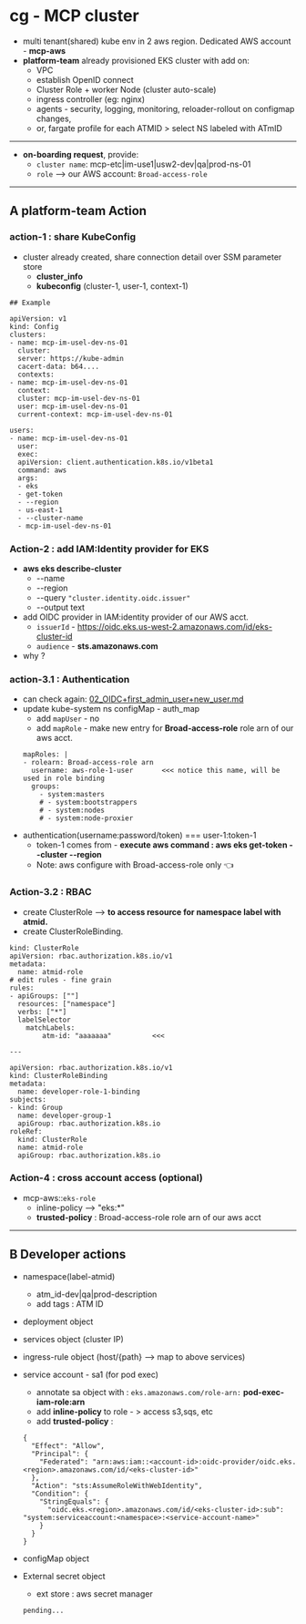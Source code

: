 # cg - MCP cluster
- multi tenant(shared) kube env in 2 aws region. Dedicated AWS account - **mcp-aws**
- **platform-team** already provisioned EKS cluster with add on:
  - VPC
  - establish OpenID connect
  - Cluster Role + worker Node (cluster auto-scale)
  - ingress controller (eg: nginx)
  - agents - security, logging, monitoring, reloader-rollout on configmap changes,
  - or, fargate profile for each ATMID > select NS labeled with ATmID
  
---
- **on-boarding request**, provide:
  - `cluster name`: mcp-etc|im-use1|usw2-dev|qa|prod-ns-01
  - `role` --> our AWS account: `Broad-access-role`

---
## A platform-team Action 
### action-1 : share KubeConfig 
- cluster already created, share connection detail over SSM parameter store
  - **cluster_info**
  - **kubeconfig** (cluster-1, user-1, context-1)
```
## Example

apiVersion: v1
kind: Config
clusters:
- name: mcp-im-usel-dev-ns-01
  cluster:
  server: https://kube-admin
  cacert-data: b64....
  contexts:
- name: mcp-im-usel-dev-ns-01
  context:
  cluster: mcp-im-usel-dev-ns-01
  user: mcp-im-usel-dev-ns-01
  current-context: mcp-im-usel-dev-ns-01

users:
- name: mcp-im-usel-dev-ns-01
  user:
  exec:
  apiVersion: client.authentication.k8s.io/v1beta1
  command: aws
  args:
  - eks
  - get-token
  - --region
  - us-east-1
  - --cluster-name
  - mcp-im-usel-dev-ns-01
``` 

### Action-2 : add IAM:Identity provider for EKS
- **aws eks describe-cluster** 
  - --name <cluster-name> 
  - --region <region> 
  - --query `"cluster.identity.oidc.issuer"` 
  - --output text
- add OIDC provider in IAM:identity provider of our AWS acct.
  - `issuerId` - https://oidc.eks.us-west-2.amazonaws.com/id/eks-cluster-id
  - `audience` - **sts.amazonaws.com**      
- why ?
    
### action-3.1 : Authentication 
- can check again: [02_OIDC+first_admin_user+new_user.md](02_OIDC%2Bfirst_admin_user%2Bnew_user.md)
- update kube-system ns configMap - auth_map
  - add `mapUser` - no
  - add `mapRole` - make new entry for **Broad-access-role** role arn of our aws acct.
  ```
  mapRoles: |
  - rolearn: Broad-access-role arn
    username: aws-role-1-user       <<< notice this name, will be used in role binding
    groups:
      - system:masters
      # - system:bootstrappers
      # - system:nodes
      # - system:node-proxier
  ```
- authentication(username:password/token) === user-1:token-1
  - token-1 comes from - **execute aws command : aws eks get-token --cluster --region**
  - Note: aws configure with  Broad-access-role only :point_left:
  
### Action-3.2 : RBAC
- create ClusterRole --> **to access resource for namespace label with atmid.**
- create ClusterRoleBinding.
```
kind: ClusterRole
apiVersion: rbac.authorization.k8s.io/v1
metadata:
  name: atmid-role
# edit rules - fine grain 
rules:
- apiGroups: [""]
  resources: ["namespace"]
  verbs: ["*"]
  labelSelector
    matchLabels:
        atm-id: "aaaaaaa"          <<<

---

apiVersion: rbac.authorization.k8s.io/v1
kind: ClusterRoleBinding
metadata:
  name: developer-role-1-binding
subjects:
- kind: Group
  name: developer-group-1  
  apiGroup: rbac.authorization.k8s.io
roleRef:
  kind: ClusterRole
  name: atmid-role
  apiGroup: rbac.authorization.k8s.io
```
### Action-4 :  cross account access (optional)
- mcp-aws::`eks-role`
  - inline-policy --> "eks:*" 
  - **trusted-policy**  : Broad-access-role role arn of our aws acct

---
## B Developer actions    
- namespace(label-atmid)
  - atm_id-dev|qa|prod-description
  - add tags : ATM ID
- deployment object
- services  object (cluster IP)
- ingress-rule object (host/{path} --> map to above services)

- service account - sa1 (for pod exec)
  - annotate sa object with : `eks.amazonaws.com/role-arn:` **pod-exec-iam-role:arn**
  - add **inline-policy** to role - > access s3,sqs, etc
  - add **trusted-policy** :
  ```
  {
    "Effect": "Allow",
    "Principal": {
      "Federated": "arn:aws:iam::<account-id>:oidc-provider/oidc.eks.<region>.amazonaws.com/id/<eks-cluster-id>"
    },
    "Action": "sts:AssumeRoleWithWebIdentity",
    "Condition": {
      "StringEquals": {
        "oidc.eks.<region>.amazonaws.com/id/<eks-cluster-id>:sub": "system:serviceaccount:<namespace>:<service-account-name>"
      }
    }
  }
  ```
- configMap object
- External secret object 
  - ext store : aws secret manager
  ```
  pending...
  ```
       

  

